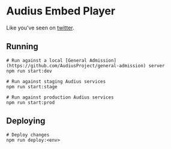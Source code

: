 # Audius Embed Player

Like you've seen on [twitter](https://twitter.com/AudiusProject/status/1293624808459010050).


## Running
```
# Run against a local [General Admission](https://github.com/AudiusProject/general-admission) server
npm run start:dev

# Run against staging Audius services
npm run start:stage

# Run against production Audius services
npm run start:prod
```

## Deploying
```
# Deploy changes
npm run deploy:<env>
```
